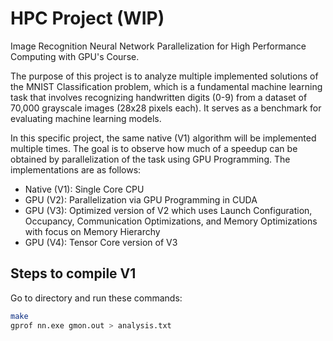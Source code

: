 # HPC Project (WIP)
Image Recognition Neural Network Parallelization for High Performance Computing with GPU's Course. 

The purpose of this project is to analyze multiple implemented solutions of the MNIST Classification problem, which is a fundamental machine learning task that involves recognizing handwritten digits (0-9) from a dataset of 70,000 grayscale images (28x28 pixels each). It serves as a benchmark for evaluating machine learning models. 

In this specific project, the same native (V1) algorithm will be implemented multiple times. The goal is to observe how much of a speedup can be obtained by parallelization of the task using GPU Programming. The implementations are as follows:

- Native (V1): Single Core CPU
- GPU (V2): Parallelization via GPU Programming in CUDA
- GPU (V3): Optimized version of V2 which uses Launch Configuration, Occupancy, Communication Optimizations, and Memory Optimizations with focus on Memory Hierarchy
- GPU (V4): Tensor Core version of V3

## Steps to compile V1

Go to directory and run these commands:
```bash
make
gprof nn.exe gmon.out > analysis.txt
```
